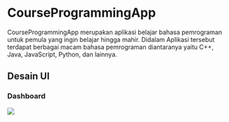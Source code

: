 # CourseProgrammingApp

CourseProgrammingApp merupakan aplikasi belajar bahasa pemrograman untuk pemula yang ingin belajar hingga mahir. Didalam Aplikasi tersebut terdapat berbagai macam bahasa pemrograman diantaranya yaitu C++, Java, JavaScript, Python, dan lainnya.

## Desain UI
### Dashboard
<img src="https://drive.google.com/file/d/1X_bu51-eQxhPWIA0xlqKTLAX0hS9fxg2/view?usp=sharing"/>

